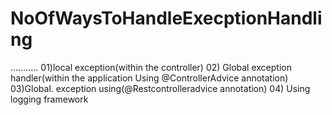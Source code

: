 # NoOfWaysToHandleExecptionHandling 
...........
01)local exception(within the controller)
02) Global exception handler(within the application Using @ControllerAdvice annotation)
03)Global. exception using(@Restcontrolleradvice annotation)
04) Using logging framework


